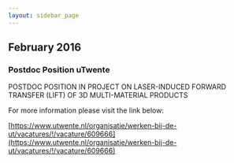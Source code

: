 ```yaml
---
layout: sidebar_page
---
```


## February 2016 

###  Postdoc Position uTwente

POSTDOC POSITION IN PROJECT ON LASER-INDUCED FORWARD TRANSFER (LIFT) OF 3D MULTI-MATERIAL PRODUCTS

For more information please visit the link below:

[https://www.utwente.nl/organisatie/werken-bij-de-ut/vacatures/!/vacature/609666](https://www.utwente.nl/organisatie/werken-bij-de-ut/vacatures/!/vacature/609666)